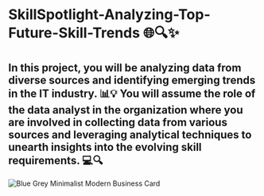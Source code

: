 # SkillSpotlight-Analyzing-Top-Future-Skill-Trends 🌐🔍✨ 

## In this project, you will be analyzing data from diverse sources and identifying emerging trends in the IT industry. 📊💡 You will assume the role of the data analyst in the organization where you are involved in collecting data from various sources and leveraging analytical techniques to unearth insights into the evolving skill requirements. 💻🔍

![Blue Grey Minimalist Modern Business Card ](https://github.com/akanksha1307/SkillSpotlight-Analyzing-Top-Future-Skill-Trends/assets/89465549/4d6e8726-242b-4f25-ae05-282619723377)
